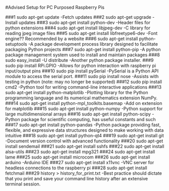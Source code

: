 #Advised Setup for PC Purposed Raspberry Pis

###1  sudo apt-get update
 -Fetch updates
###2  sudo apt-get upgrade
  -Install updates
###3  sudo apt-get install python-dev
  -Header files for python extensions
###4  sudo apt-get install libjpeg-dev
  -C library for reading jpeg image files
###5  sudo apt-get install libfreetype6-dev
  -Font engine?? Recommended by a website
###6  sudo apt-get install python-setuptools
  -A package development process library designed to facilitate packaging Python projects
###7  sudo apt-get install python-pip
  -A python package management system used to install and maintain packages
###8  sudo easy_install -U distribute
  -Another python package installer.
###9  sudo pip install RPi.GPIO
  -Allows for python interaction with raspberry pi input/output pins
###10  sudo pip install pySerial
  -PySerial is a Python API module to access the serial port.
###11  sudo pip install nose
  -Assists with testing in python (note: may no longer be supported)
###12  sudo pip install cmd2
  -Python tool for writing command-line interactive applications
###13  sudo apt-get install python-matplotlib
  -Plotting library for the Python programming language and its numerical mathematics extension NumPy.
###14  sudo apt-get install python-mpl_toolkits.basemap
  -Add on extension for matplotlib
###15  sudo apt-get install python-numpy
  -Python support for large multidimensional arrays
###16  sudo apt-get install python-scipy
  -Python package for scientific computing, has useful constants and such
###17  sudo apt-get install python-pandas
  -Python package providing fast, flexible, and expressive data structures designed to make working with data intuitive
###18  sudo apt-get install python-qt4
###19  sudo apt-get install git
  -Document version control with advanced functionality
###20  sudo apt-get install sendemail
###21  sudo apt-get install sshfs
###22  sudo apt-get install alsa-utils
###23  sudo apt-get install mpg321
###24  sudo apt-get install lame
###25  sudo apt-get install microcom
###26  sudo apt-get install arduino
  -Arduino IDE
###27  sudo apt-get install x11vnc
  -VNC server for headless connections to the raspberry pi
###28  sudo apt-get install fetchmail
###29  history > history_for_print.txt
  -Best practice should dictate that you print and save your command line history after an extensive terminal session.
